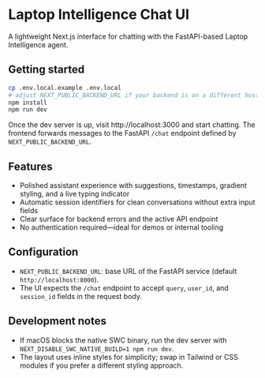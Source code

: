 # Laptop Intelligence Chat UI

A lightweight Next.js interface for chatting with the FastAPI-based Laptop Intelligence agent.

## Getting started

```bash
cp .env.local.example .env.local
# adjust NEXT_PUBLIC_BACKEND_URL if your backend is on a different host/port
npm install
npm run dev
```

Once the dev server is up, visit http://localhost:3000 and start chatting. The frontend forwards messages to the FastAPI `/chat` endpoint defined by `NEXT_PUBLIC_BACKEND_URL`.

## Features

- Polished assistant experience with suggestions, timestamps, gradient styling, and a live typing indicator
- Automatic session identifiers for clean conversations without extra input fields
- Clear surface for backend errors and the active API endpoint
- No authentication required—ideal for demos or internal tooling

## Configuration

- `NEXT_PUBLIC_BACKEND_URL`: base URL of the FastAPI service (default `http://localhost:8000`).
- The UI expects the `/chat` endpoint to accept `query`, `user_id`, and `session_id` fields in the request body.

## Development notes

- If macOS blocks the native SWC binary, run the dev server with `NEXT_DISABLE_SWC_NATIVE_BUILD=1 npm run dev`.
- The layout uses inline styles for simplicity; swap in Tailwind or CSS modules if you prefer a different styling approach.
